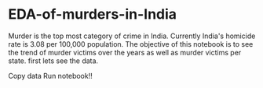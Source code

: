 # EDA-of-murders-in-India

Murder is the top most category of crime in India. Currently India's homicide rate is 3.08 per 100,000 population. The objective of this notebook is to see the trend of murder victims over the years as well as murder victims per state. first lets see the data.

Copy data
Run notebook!!
